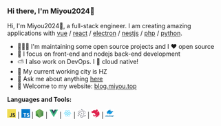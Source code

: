 ### Hi there, I'm Miyou2024👋

Hi, I'm Miyou2024🏹, a full-stack engineer. I am creating amazing applications with [vue](https://v3.vuejs.org/) / [react](https://reactjs.org/) / [electron](https://www.electronjs.org/) / [nestjs](https://nestjs.com/) / [php](https://www.php.net/) / [python](https://www.python.org/).

- 🙋🏼‍♂️ I'm maintaining some open source projects and I ❤️ open source
- 🎯 I focus on front-end and nodejs back-end development
- ⛅ I also work on DevOps. I 💖 cloud native!
- 🏢 My current working city is HZ
- 💬 Ask me about anything [here](https://github.com/miyou2024/miyou2024/issues)
- 🌟 Welcome to my website: [blog.miyou.top](https://blog.miyou.top/)

**Languages and Tools:**

<code><img height="20" src="https://raw.githubusercontent.com/github/explore/80688e429a7d4ef2fca1e82350fe8e3517d3494d/topics/javascript/javascript.png"></code> | <code><img height="20" src="https://raw.githubusercontent.com/github/explore/80688e429a7d4ef2fca1e82350fe8e3517d3494d/topics/typescript/typescript.png"></code> | <code><img height="20" src="https://raw.githubusercontent.com/github/explore/80688e429a7d4ef2fca1e82350fe8e3517d3494d/topics/nodejs/nodejs.png"></code> | <code><img height="20" src="https://raw.githubusercontent.com/github/explore/5c058a388828bb5fde0bcafd4bc867b5bb3f26f3/topics/vue/vue.png"></code> | <code><img height="20" src="https://raw.githubusercontent.com/github/explore/80688e429a7d4ef2fca1e82350fe8e3517d3494d/topics/react/react.png"></code> | <code><img height="20" src="https://raw.githubusercontent.com/github/explore/5c058a388828bb5fde0bcafd4bc867b5bb3f26f3/topics/electron/electron.png"></code> | <code><img height="20" src="https://raw.githubusercontent.com/github/explore/37c71fdca4e12086faf8c7009793d2eb588c914e/topics/nestjs/nestjs.png"></code> | <code><img height="20" src="https://raw.githubusercontent.com/github/explore/80688e429a7d4ef2fca1e82350fe8e3517d3494d/topics/docker/docker.png"></code>
